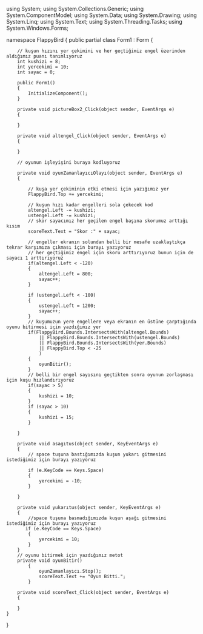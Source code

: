 using System;
using System.Collections.Generic;
using System.ComponentModel;
using System.Data;
using System.Drawing;
using System.Linq;
using System.Text;
using System.Threading.Tasks;
using System.Windows.Forms;

namespace FlappyBird
{
    public partial class Form1 : Form
    {

        // kuşun hızını yer çekimini ve her geçtiğimiz engel üzerinden aldığımız puanı tanımlıyoruz 
        int kushizi = 8;
        int yercekimi = 10;
        int sayac = 0;

        public Form1()
        {
            InitializeComponent();
        }

        private void pictureBox2_Click(object sender, EventArgs e)
        {

        }

        private void altengel_Click(object sender, EventArgs e)
        {

        }

        // oyunun işleyişini buraya kodluyoruz 
        
        private void oyunZamanlayıcıOlayı(object sender, EventArgs e)
        {

            // kuşa yer çekiminin etki etmesi için yazığımız yer
            FlappyBird.Top += yercekimi;

            // kuşun hızı kadar engelleri sola çekecek kod 
            altengel.Left -= kushizi;
            ustengel.Left -= kushizi;
            // skor sayacımız her geçilen engel başına skorumuz arttığı kısım
            scoreText.Text = "Skor :" + sayac;

            // engeller ekranın solundan belli bir mesafe uzaklaştıkça tekrar karşımıza çıkması için burayı yazıyoruz
            // her geçtiğimiz engel için skoru arttırıyoruz bunun için de sayacı 1 arttırıyoruz
            if(altengel.Left < -120)
            {
                altengel.Left = 800;
                sayac++;
            }

            if (ustengel.Left < -100)
            {
                ustengel.Left = 1200;
                sayac++;
            }
            // kuşumuzun yere engellere veya ekranın en üstüne çarptığında oyunu bitirmesi için yazdığımız yer
            if(FlappyBird.Bounds.IntersectsWith(altengel.Bounds)
                || FlappyBird.Bounds.IntersectsWith(ustengel.Bounds)
                || FlappyBird.Bounds.IntersectsWith(yer.Bounds)
                || FlappyBird.Top < -25
                )
            {
                oyunBitir();
            }
            // belli bir engel sayısını geçtikten sonra oyunun zorlaşması için kuşu hızlandırıyoruz
            if(sayac > 5)
            {
                kushizi = 10;
            }
            if (sayac > 10)
            {
                kushizi = 15;
            }

        }

        private void asagıtus(object sender, KeyEventArgs e)
        {
            // space tuşuna bastığımızda kuşun yukarı gitmesini istediğimiz için burayı yazıyoruz
            
            if (e.KeyCode == Keys.Space)
            {
                yercekimi = -10;
            }

        }

        private void yukarıtus(object sender, KeyEventArgs e)
        {
            //space tuşuna basmadığımızda kuşun aşağı gitmesini istediğimiz için burayı yazıyoruz
           if (e.KeyCode == Keys.Space)
            {
                yercekimi = 10;
            }
        }
        // oyunu bitirmek için yazdığımız metot
        private void oyunBitir()
            {
                oyunZamanlayıcı.Stop();
                scoreText.Text += "Oyun Bitti.";
            }

        private void scoreText_Click(object sender, EventArgs e)
        {

        }
    }
}
